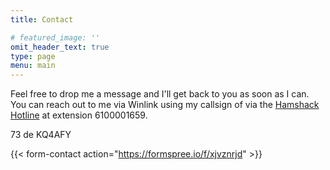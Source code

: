 ```yaml
---
title: Contact

# featured_image: ''
omit_header_text: true
type: page
menu: main
---
```


Feel free to drop me a message and I'll get back to you as soon as I can.
You can reach out to me via Winlink using my callsign of via the
[Hamshack Hotline] at extension 6100001659.


73 de KQ4AFY

{{< form-contact action="https://formspree.io/f/xjvznrjd" >}}

[Hamshack Hotline]: https://hamshackhotline.com/ "Hamshack Hotline"